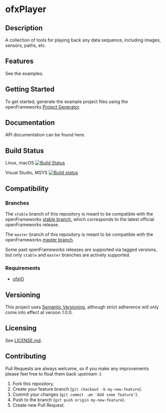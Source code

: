 # ofxPlayer

## Description

A collection of tools for playing back any data sequence, including images, sensors, paths, etc.

## Features

See the examples.

## Getting Started

To get started, generate the example project files using the openFrameworks [Project Generator](http://openframeworks.cc/learning/01_basics/how_to_add_addon_to_project/).

## Documentation

API documentation can be found here.

## Build Status

Linux, macOS [![Build Status](https://travis-ci.org/bakercp/ofxPlayer.svg?branch=master)](https://travis-ci.org/bakercp/ofxPlayer)

Visual Studio, MSYS [![Build status](https://ci.appveyor.com/api/projects/status/px46xqsrnaq0i5n6/branch/master?svg=true)](https://ci.appveyor.com/project/bakercp/ofxplayer/branch/master)


## Compatibility

### Branches

The `stable` branch of this repository is meant to be compatible with the openFrameworks [stable branch](https://github.com/openframeworks/openFrameworks/tree/stable), which corresponds to the latest official openFrameworks release.

The `master` branch of this repository is meant to be compatible with the openFrameworks [master branch](https://github.com/openframeworks/openFrameworks/tree/master).

Some past openFrameworks releases are supported via tagged versions, but only `stable` and `master` branches are actively supported.

### Requirements

-   [ofxIO](https://github.com/bakercp/ofxIO)

## Versioning

This project uses [Semantic Versioning](http://semver.org/), although strict adherence will only come into effect at version 1.0.0.

## Licensing

See [LICENSE.md](LICENSE.md).

## Contributing

Pull Requests are always welcome, so if you make any improvements please feel free to float them back upstream :)

1.  Fork this repository.
2.  Create your feature branch (`git checkout -b my-new-feature`).
3.  Commit your changes (`git commit -am 'Add some feature'`).
4.  Push to the branch (`git push origin my-new-feature`).
5.  Create new Pull Request.
